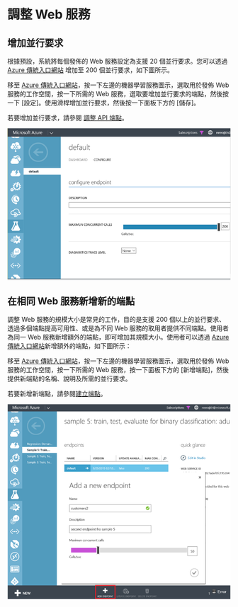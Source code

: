 <properties
   pageTitle="調整 Web 服務 | Microsoft Azure"
   description="了解如何藉由增加並行要求和新增新端點的方式調整 Web 服務。"
   services="machine-learning"
   documentationCenter=""
   authors="neerajkh"
   manager="srikants"
   editor="cgronlun"
   keywords="azure 機器學習服務, web 服務, 作業化, 調整, 端點, 並行要求"
   />
<tags
   ms.service="machine-learning"
   ms.devlang="NA"
   ms.workload="data-services"
   ms.tgt_pltfrm="na"
   ms.topic="article"
   ms.date="02/04/2016"
   ms.author="neerajkh"/>

# 調整 Web 服務

## 增加並行要求

根據預設，系統將每個發佈的 Web 服務設定為支援 20 個並行要求。您可以透過 [Azure 傳統入口網站](https://manage.windowsazure.com/) 增加至 200 個並行要求，如下圖所示。

移至 [Azure 傳統入口網站](https://manage.windowsazure.com/)，按一下左邊的機器學習服務圖示，選取用於發佈 Web 服務的工作空間，按一下所需的 Web 服務，選取要增加並行要求的端點，然後按一下 [設定]。使用滑桿增加並行要求，然後按一下面板下方的 [儲存]。

若要增加並行要求，請參閱 [調整 API 端點](machine-learning-scaling-endpoints.md)。

   ![機器學習服務，調整端點。][1]

## 在相同 Web 服務新增新的端點

調整 Web 服務的規模大小是常見的工作，目的是支援 200 個以上的並行要求、透過多個端點提高可用性、或是為不同 Web 服務的取用者提供不同端點。使用者為同一 Web 服務新增額外的端點，即可增加其規模大小。使用者可以透過 [Azure 傳統入口網站](https://manage.windowsazure.com/)新增額外的端點，如下圖所示：

移至 [Azure 傳統入口網站](https://manage.windowsazure.com/)，按一下左邊的機器學習服務圖示，選取用於發佈 Web 服務的工作空間，按一下所需的 Web 服務，按一下面板下方的 [新增端點]，然後提供新端點的名稱、說明及所需的並行要求。

若要新增新端點，請參閱[建立端點](machine-learning-create-endpoint.md)。

   ![機器學習服務，新增端點。][2]

<!--Image references-->
[1]: ./media/machine-learning-scaling-webservice/machlearn-1.png
[2]: ./media/machine-learning-scaling-webservice/machlearn-2.png

<!---HONumber=AcomDC_0211_2016-->